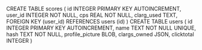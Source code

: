 CREATE TABLE scores (
  id INTEGER PRIMARY KEY AUTOINCREMENT,
  user_id INTEGER NOT NULL,
  cps REAL NOT NULL,
  clarg_used TEXT,
  FOREIGN KEY (user_id) REFERENCES users (id)
)
CREATE TABLE users (
  id INTEGER PRIMARY KEY AUTOINCREMENT,
  name TEXT NOT NULL UNIQUE,
  hash TEXT NOT NULL,
  profile_picture BLOB,
  clargs_owned JSON,
  clicktotal INTEGER
)
